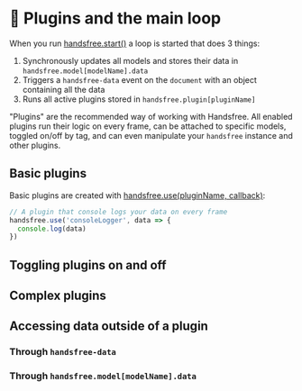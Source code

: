 # 🔌 Plugins and the main loop

When you run [handsfree.start()](/ref/method/start) a loop is started that does 3 things:

1. Synchronously updates all models and stores their data in `handsfree.model[modelName].data`
2. Triggers a `handsfree-data` event on the `document` with an object containing all the data
3. Runs all active plugins stored in `handsfree.plugin[pluginName]`

"Plugins" are the recommended way of working with Handsfree. All enabled plugins run their logic on every frame, can be attached to specific models, toggled on/off by tag, and can even manipulate your `handsfree` instance and other plugins.

## Basic plugins

Basic plugins are created with [handsfree.use(pluginName, callback)](/ref/method/use):

```js
// A plugin that console logs your data on every frame
handsfree.use('consoleLogger', data => {
  console.log(data)
})
```

## Toggling plugins on and off

## Complex plugins

## Accessing data outside of a plugin

### Through `handsfree-data`

### Through `handsfree.model[modelName].data`